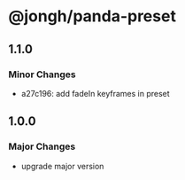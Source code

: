 # @jongh/panda-preset

## 1.1.0

### Minor Changes

- a27c196: add fadeIn keyframes in preset

## 1.0.0

### Major Changes

- upgrade major version
